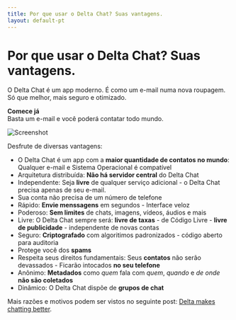 ```yaml
---
title: Por que usar o Delta Chat? Suas vantagens.
layout: default-pt
---
```




<!-- GENERATED FILE -- DO NOT EDIT -->



# Por que usar o Delta Chat? Suas vantagens.

O Delta Chat é um app moderno. É como um e-mail numa nova roupagem. <br>Só que melhor, mais seguro e otimizado.

**Comece já** <br> Basta um e-mail e você poderá contatar todo mundo.

![Screenshot](../assets/features/start-img4.png)

Desfrute de diversas vantagens:

- O Delta Chat é um app com a **maior quantidade de contatos no mundo**: Qualquer e-mail e Sistema Operacional é compatível
- Arquitetura distribuída: **Não há servidor central** do Delta Chat
- Independente: Seja **livre** de qualquer serviço adicional - o Delta Chat precisa apenas de seu e-mail.
- Sua conta não precisa de um número de telefone
- Rápido: **Envie menssagens** em segundos - Interface veloz
- Poderoso: **Sem limites** de chats, imagens, vídeos, áudios e mais
- Livre: O Delta Chat sempre será: **livre de taxas** - de Código Livre - **livre de publicidade** - independente de novas contas
- Seguro: **Criptografado** com algoritimos padronizados - código aberto para auditoria
- Protege você dos **spams**
- Respeita seus direitos fundamentais: Seus **contatos** não serão devassados - Ficarão intocados **no seu telefone**
- Anônimo: **Metadados** como _quem_ fala com _quem_, _quando_ e _de onde_ **não são coletados**
- Dinâmico: O Delta Chat dispõe de **grupos de chat**


Mais razões e motivos podem ser vistos no seguinte post: [Delta makes chatting better](https://delta.chat/en/2017-05-31-delta-makes-chatting-better).
